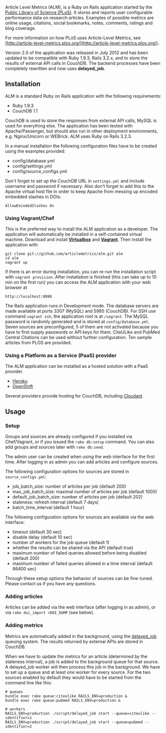 Article Level Metrics (ALM), is a Ruby on Rails application started by the [Public Library of Science (PLoS)](http://www.plos.org/). It stores and reports user configurable performance data on research articles. Examples of possible metrics are online usage, citations, social bookmarks, notes, comments, ratings and blog coverage.

For more information on how PLoS uses Article-Level Metrics, see [http://article-level-metrics.plos.org/](http://article-level-metrics.plos.org/).

Version 2.0 of the application was released in July 2012 and has been updated to be compatible with Ruby 1.9.3, Rails 3.2.x, and to store the results of external API calls in CouchDB. The backend processes have been completely rewritten and now uses **delayed_job**.

## Installation

ALM is a standard Ruby on Rails application with the following requirements:

* Ruby 1.9.3
* CouchDB 1.1

CouchDB is used to store the responses from external API calls, MySQL is used for everything else. The application has been tested with Apache/Passenger, but should also run in other deployment environments, e.g. Nginx/Unicorn or WEBrick. ALM uses Ruby on Rails 3.2.3.

In a manual installation the following configuration files have to be created using the examples provided:

* config/database.yml
* config/settings.yml
* config/source_configs.yml

Don't forget to set up the CouchDB URL in `settings.yml` and include username and password if necessary. Also don't forget to add this to the Apache virtual host file in order to keep Apache from messing up encoded embedded slashes in DOIs:

    AllowEncodedSlashes On

### Using Vagrant/Chef
This is the preferred way to install the ALM application as a developer. The application will automatically be installed in a self-contained virtual machine. Download and install [**Virtualbox**][virtualbox] and [**Vagrant**][vagrant]. Then install the application with:
    
    git clone git://github.com/articlemetrics/alm.git alm
    cd alm
    vagrant up
      
[virtualbox]: https://www.virtualbox.org/wiki/Downloads
[vagrant]: http://downloads.vagrantup.com/

If there is an error during installation, you can re-run the installation script with `vagrant provision`. After installation is finished (this can take up to 10 min on the first run) you can access the ALM application with your web browser at

    http://localhost:8080
	
The Rails application runs in Development mode. The database servers are made available at ports 3307 (MySQL) and 5985 (CouchDB). For SSH use command `vagrant ssh`, the application root is at `/vagrant`. The MySQL password is randomly generated and is stored at `config/database.yml`. Seven sources are preconfigured, 5 of them are not activated because you have to first supply passwords or API keys for them. CiteULike and PubMed Central Citations can be used without further configuration. Ten sample articles from PLOS are provided.

### Using a Platform as a Service (PaaS) provider
The ALM application can be installed as a hosted solution with a PaaS provider. 

* [Heroku](http://www.heroku.com)
* [OpenShift](https://openshift.redhat.com/app/)

Several providers provide hosting for CouchDB, including [Cloudant](https://cloudant.com).

## Usage

### Setup

Groups and sources are already configured if you installed via Chef/Vagrant, or if you issued the `rake db:setup` command. You can also add groups and sources later with `rake db:seed`. 

The admin user can be created when using the web interface for the first time. After logging in as admin you can add articles and configure sources.

The following configuration options for sources are stored in `source_configs.yml`:

* job_batch_size: number of articles per job (default 200)
* max_job_batch_size: maximal number of articles per job (default 1000)
* default_job_batch_size: number of articles per job (default 202)
* staleness: refresh interval (default 7 days)
* batch_time_interval (default 1 hour) 

The following configuration options for sources are available via the web interface:

* timeout (default 30 sec)
* disable delay (default 10 sec)
* number of workers for the job queue (default 1)
* whether the results can be shared via the API (default true)
* maximum number of failed queries allowed before being disabled (default 200)
* maximum number of failed queries allowed in a time interval (default 86400 sec)

Through these setup options the behavior of sources can be fine-tuned. Please contact us if you have any questions.

### Adding articles

Articles can be added via the web interface (after logging in as admin), or via `rake doi_import <DOI_DUMP` (see below).

### Adding metrics

Metrics are automatically added in the background, using the [delayed_job](https://github.com/collectiveidea/delayed_job) queuing system. The results returned by external APIs are stored in CouchDB.

When we have to update the metrics for an article (determined by the staleness interval), a job is added to the background queue for that source. A delayed_job worker will then process this job in the background. We have to set up a queue and at least one worker for every source. For the two sources enabled by default they would have to be started from the command line like this:
    
    # queues
    bundle exec rake queue:citeulike RAILS_ENV=production &
    bundle exec rake queue:pubmed RAILS_ENV=production &
    
    # workers
    RAILS_ENV=production ./script/delayed_job start --queue=citeulike --identifier=1
    RAILS_ENV=production ./script/delayed_job start --queue=pubmed --identifier=2